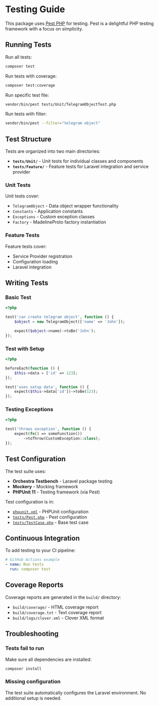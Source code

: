 # Testing Guide

This package uses [Pest PHP](https://pestphp.com/) for testing. Pest is a delightful PHP testing framework with a focus on simplicity.

## Running Tests

Run all tests:

```bash
composer test
```

Run tests with coverage:

```bash
composer test:coverage
```

Run specific test file:

```bash
vendor/bin/pest tests/Unit/TelegramObjectTest.php
```

Run tests with filter:

```bash
vendor/bin/pest --filter="telegram object"
```

## Test Structure

Tests are organized into two main directories:

- **`tests/Unit/`** - Unit tests for individual classes and components
- **`tests/Feature/`** - Feature tests for Laravel integration and service provider

### Unit Tests

Unit tests cover:
- `TelegramObject` - Data object wrapper functionality
- `Constants` - Application constants
- `Exceptions` - Custom exception classes
- `Factory` - MadelineProto factory instantiation

### Feature Tests

Feature tests cover:
- Service Provider registration
- Configuration loading
- Laravel integration

## Writing Tests

### Basic Test

```php
<?php

test('can create telegram object', function () {
    $object = new TelegramObject(['name' => 'John']);

    expect($object->name)->toBe('John');
});
```

### Test with Setup

```php
<?php

beforeEach(function () {
    $this->data = ['id' => 123];
});

test('uses setup data', function () {
    expect($this->data['id'])->toBe(123);
});
```

### Testing Exceptions

```php
<?php

test('throws exception', function () {
    expect(fn() => someFunction())
        ->toThrow(CustomException::class);
});
```

## Test Configuration

The test suite uses:
- **Orchestra Testbench** - Laravel package testing
- **Mockery** - Mocking framework
- **PHPUnit 11** - Testing framework (via Pest)

Test configuration is in:
- [`phpunit.xml`](phpunit.xml) - PHPUnit configuration
- [`tests/Pest.php`](tests/Pest.php) - Pest configuration
- [`tests/TestCase.php`](tests/TestCase.php) - Base test case

## Continuous Integration

To add testing to your CI pipeline:

```yaml
# GitHub Actions example
- name: Run tests
  run: composer test
```

## Coverage Reports

Coverage reports are generated in the `build/` directory:
- `build/coverage/` - HTML coverage report
- `build/coverage.txt` - Text coverage report
- `build/logs/clover.xml` - Clover XML format

## Troubleshooting

### Tests fail to run

Make sure all dependencies are installed:
```bash
composer install
```

### Missing configuration

The test suite automatically configures the Laravel environment. No additional setup is needed.
